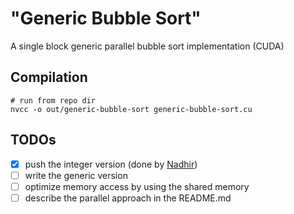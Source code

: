 # "Generic Bubble Sort"
A single block generic parallel bubble sort implementation (CUDA)

## Compilation

    # run from repo dir
    nvcc -o out/generic-bubble-sort generic-bubble-sort.cu

## TODOs

- [x] push the integer version (done by [Nadhir](https://github.com/nzingo))
- [ ] write the generic version
- [ ] optimize memory access by using the shared memory
- [ ] describe the parallel approach in the README.md
